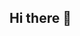 ## Hi there 👋

<!--[![Top Langs](https://github-readme-stats.vercel.app/api/top-langs/?username=joserpfilho)](https://github.com/joserpfilho/github-readme-stats) -->
<!--
**joserpfilho/joserpfilho** is a ✨ _special_ ✨ repository because its `README.md` (this file) appears on your GitHub profile.

Here are some ideas to get you started:

- 🔭 I’m currently working on ...
- 🌱 I’m currently learning ...
- 👯 I’m looking to collaborate on ...
- 🤔 I’m looking for help with ...
- 💬 Ask me about ...
- 📫 How to reach me: ...
- 😄 Pronouns: ...
- ⚡ Fun fact: ...
-->
